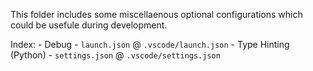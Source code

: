 This folder includes some miscellaenous optional configurations which could be usefule during development.

<!-- Not mandatory to apply etc. -->

Index:
    - Debug - `launch.json` @ `.vscode/launch.json`
    - Type Hinting (Python) - `settings.json` @ `.vscode/settings.json`